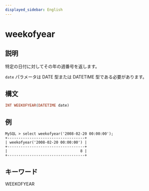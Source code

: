 ```yaml
---
displayed_sidebar: English
---
```


# weekofyear

## 説明

特定の日付に対してその年の週番号を返します。

`date` パラメータは DATE 型または DATETIME 型である必要があります。

## 構文

```Haskell
INT WEEKOFYEAR(DATETIME date)
```

## 例

```Plain Text
MySQL > select weekofyear('2008-02-20 00:00:00');
+-----------------------------------+
| weekofyear('2008-02-20 00:00:00') |
+-----------------------------------+
|                                 8 |
+-----------------------------------+
```

## キーワード

WEEKOFYEAR
